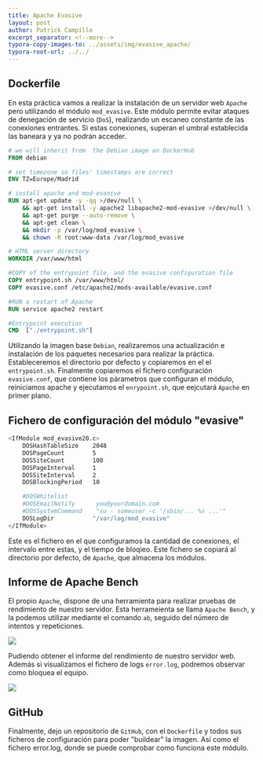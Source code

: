 ```yaml
---
title: Apache Evasive
layout: post
author: Patrick Campillo
excerpt_separator: <!--more-->
typora-copy-images-to: ../assets/img/evasive_apache/
typora-root-url: ../../
---
```


## Dockerfile

En esta práctica vamos a realizar la instalación de un servidor web `Apache` pero utilizando el módulo `mod_evasive`. Este módulo permite evitar ataques de denegación de servicio (`DoS`), realizando un escaneo constante de las conexiones entrantes. Si estas conexiones, superan el umbral establecida las baneara y ya no podrán acceder.

```dockerfile
# we will inherit from  the Debian image on DockerHub
FROM debian

# set timezone so files' timestamps are correct
ENV TZ=Europe/Madrid

# install apache and mod-evasive
RUN apt-get update -y -qq >/dev/null \
    && apt-get install -y apache2 libapache2-mod-evasive >/dev/null \
    && apt-get purge --auto-remove \
    && apt-get clean \
    && mkdir -p /var/log/mod_evasive \
    && chown -R root:www-data /var/log/mod_evasive

# HTML server directory
WORKDIR /var/www/html

#COPY of the entrypoint file, and the evasive configuration file
COPY entrypoint.sh /var/www/html/
COPY evasive.conf /etc/apache2/mods-available/evasive.conf

#RUN a restart of Apache
RUN service apache2 restart

#Entrypoint execution
CMD  ["./entrypoint.sh"]
```



Utilizando la imagen base `Debian`, realizaremos una actualización e instalación de los paquetes necesarios para realizar la práctica. Estableceremos el directorio por defecto y copiaremos en el el `entrypoint.sh`. Finalmente copiaremos el fichero configuración `evasive.conf`, que contiene los párametros que configuran el módulo, reiniciamos apache y ejecutamos el `enrypoint.sh`, que eejcutará `Apache` en primer plano.



## Fichero de configuración del módulo "evasive"

```bash
<IfModule mod_evasive20.c>
    DOSHashTableSize    2048
    DOSPageCount        5
    DOSSiteCount        100
    DOSPageInterval     1
    DOSSiteInterval     2
    DOSBlockingPeriod   10

    #DOSWhitelist
    #DOSEmailNotify      you@yourdomain.com
    #DOSSystemCommand    "su - someuser -c '/sbin/... %s ...'"
    DOSLogDir           "/var/log/mod_evasive"
</IfModule>
```

Este es el fichero en el que configuramos la cantidad de conexiones, el intervalo entre estas, y el tiempo de bloqieo. Este fichero se copiará al directorio por defecto, de `Apache`, que almacena los módulos.



## Informe de Apache Bench

El propio `Apache`, dispone de una herramienta para realizar pruebas de rendimiento de nuestro servidor. Esta herrameienta se llama `Apache Bench`, y la podemos utilizar mediante el comando `ab`, seguido del número de intentos y repeticiones.

![](/patrickcampillo/assets/img/evasive_apache/1.png)



Pudiendo obtener el informe del rendimiento de nuestro servidor web. Además si visualizamos el fichero  de logs `error.log`, podremos observar como bloquea el equipo.

![](/patrickcampillo/assets/img/evasive_apache/1-1.png)



## GitHub

Finalmente, dejo un repositorio de `GitHub`, con el `Dockerfile` y todos sus ficheros de configuración para poder "buildear" la imagen. Así como el fichero error.log, donde se puede comprobar como funciona este módulo.